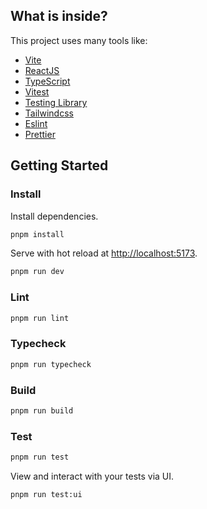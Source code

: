 

## What is inside?

This project uses many tools like:

- [Vite](https://vitejs.dev)
- [ReactJS](https://reactjs.org)
- [TypeScript](https://www.typescriptlang.org)
- [Vitest](https://vitest.dev)
- [Testing Library](https://testing-library.com)
- [Tailwindcss](https://tailwindcss.com)
- [Eslint](https://eslint.org)
- [Prettier](https://prettier.io)

## Getting Started

### Install

Install dependencies.

```bash
pnpm install
```

Serve with hot reload at <http://localhost:5173>.

```bash
pnpm run dev
```

### Lint

```bash
pnpm run lint
```

### Typecheck

```bash
pnpm run typecheck
```

### Build

```bash
pnpm run build
```

### Test

```bash
pnpm run test
```

View and interact with your tests via UI.

```bash
pnpm run test:ui
```
